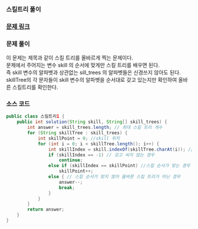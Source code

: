 ### 스킬트리 풀이

### [문제 링크](https://school.programmers.co.kr/learn/courses/30/lessons/49993)

### 문제 풀이
이 문제는 제목과 같이 스킬 트리를 올바르게 찍는 문제이다. </br>
문제에서 주어지는 변수 skill 의 순서에 맞게만 스킬 트리를 배우면 된다.</br>
즉 skill 변수의 알파벳과 상관없는 sill_trees 의 알파벳들은 신경쓰지 않아도 된다.</br>
skillTree의 각 문자들이 skill 변수의 알파벳을 순서대로 갖고 있는지만 확인하여 올바른 스킬트리를 확인한다.</br>

### 소스 코드
```java
public class 스킬트리1 {
    public int solution(String skill, String[] skill_trees) {
        int answer = skill_trees.length; // 최대 스킬 트리 개수
        for (String skillTree : skill_trees) {
            int skillPoint = 0; //skill 위치
            for (int i = 0; i < skillTree.length(); i++) {
                int skillIndex = skill.indexOf(skillTree.charAt(i)); //skillTree의 문자를 갖고 있는 skill의 위치
                if (skillIndex == -1) // 갖고 씨지 않는 경우
                    continue;
                else if (skillIndex == skillPoint) //스킬 순서가 맞는 경우
                    skillPoint++;
                else { // 스킬 순서가 맞지 않아 올바른 스킬 트리가 아닌 경우
                    answer--;
                    break;
                }
            }
        }
        return answer;
    }
}

```
